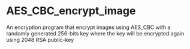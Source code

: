 # AES_CBC_encrypt_image
An encryption program that encrypt images using AES_CBC with a randomly generated 256-bits key where the key will be encrypted again using 2048 RSA public-key
